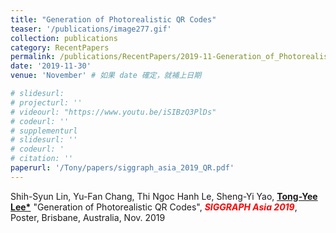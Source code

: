```yaml
---
title: "Generation of Photorealistic QR Codes"
teaser: '/publications/image277.gif'
collection: publications
category: RecentPapers
permalink: /publications/RecentPapers/2019-11-Generation_of_Photorealistic_QR_Codes
date: '2019-11-30'
venue: 'November' # 如果 date 確定，就補上日期

# slidesurl: 
# projecturl: ''
# videourl: "https://www.youtu.be/iSIBzQ3PlDs"
# codeurl: ''
# supplementurl
# slidesurl: ''
# codeurl: '
# citation: ''
paperurl: '/Tony/papers/siggraph_asia_2019_QR.pdf'
---
```


Shih-Syun Lin, Yu-Fan Chang, Thi Ngoc Hanh Le, Sheng-Yi Yao, <strong><u>Tong-Yee Lee*</u></strong> "Generation of Photorealistic QR Codes", <strong><i><span style="color:red">SIGGRAPH Asia 2019</span></i></strong>, Poster, Brisbane, Australia, Nov. 2019

<!-- <strong><u>Tong-Yee Lee</u></strong>, Shao-Wei Yen, I-Cheng Yeh, "Texture Mapping with Hard Constraints Using Warping Scheme"<strong><u>(<span style="color:red">Cover Image in this issue</span>)</u></strong> <strong><i>IEEE Transactions on Visualization and Computer Graphics (TVCG)</i></strong>, March/April, Vol. 14, No. 2, pp. 382-395,2008 -->